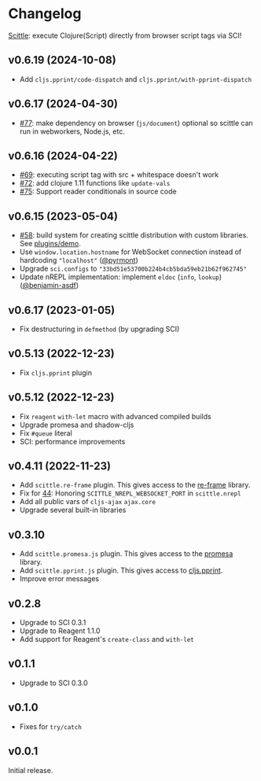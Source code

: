 # Changelog

[Scittle](https://github.com/babashka/scittle): execute Clojure(Script) directly from browser script tags via SCI!

<!-- To create a new NPM release: -->

<!-- - Prepare version `package.json`, except patch (if anything should change here) -->
<!-- - Run `bb npm-publish`: this will compile, bump patch version, create tag and and push to npm and Github -->
<!-- - `bb replace-version 0.6.16 0.6.17` -->
<!-- - Create Github release with updated links from `doc/links.md` -->
<!-- - `bb gh-pages` -->

## v0.6.19 (2024-10-08)

- Add `cljs.pprint/code-dispatch` and `cljs.pprint/with-pprint-dispatch`

## v0.6.17 (2024-04-30)

- [#77](https://github.com/babashka/babashka/issues/77): make dependency on browser (`js/document`) optional so scittle can run in webworkers, Node.js, etc.

## v0.6.16 (2024-04-22)

- [#69](https://github.com/babashka/babashka/issues/69): executing script tag with src + whitespace doesn't work
- [#72](https://github.com/babashka/babashka/issues/72): add clojure 1.11 functions like `update-vals`
- [#75](https://github.com/babashka/babashka/issues/75): Support reader conditionals in source code

## v0.6.15 (2023-05-04)

- [#58](https://github.com/babashka/babashka/issues/58): build system for creating scittle distribution with custom libraries. See [plugins/demo](plugins/demo).
- Use `window.location.hostname` for WebSocket connection instead of hardcoding `"localhost"` ([@pyrmont](https://github.com/pyrmont))
- Upgrade `sci.configs` to `"33bd51e53700b224b4cb5bda59eb21b62f962745"`
- Update nREPL implementation: implement `eldoc` (`info`, `lookup`) ([@benjamin-asdf](https://github.com/benjamin-asdf))

## v0.6.17 (2023-01-05)

- Fix destructuring in `defmethod` (by upgrading SCI)

## v0.5.13 (2022-12-23)

- Fix `cljs.pprint` plugin

## v0.5.12 (2022-12-23)

- Fix `reagent` `with-let` macro with advanced compiled builds
- Upgrade promesa and shadow-cljs
- Fix `#queue` literal
- SCI: performance improvements

## v0.4.11 (2022-11-23)

- Add `scittle.re-frame` plugin. This gives access to the
  [re-frame](https://github.com/day8/re-frame) library.
- Fix for [44](https://github.com/babashka/scittle/issues/44): Honoring `SCITTLE_NREPL_WEBSOCKET_PORT` in `scittle.nrepl`
- Add all public vars of `cljs-ajax` `ajax.core`
- Upgrade several built-in libraries

## v0.3.10

- Add `scittle.promesa.js` plugin. This gives access to the [promesa](https://cljdoc.org/d/funcool/promesa/8.0.450/doc/user-guide) library.
- Add `scittle.pprint.js` plugin. This gives access to [cljs.pprint](https://cljs.github.io/api/cljs.pprint/).
- Improve error messages

## v0.2.8

- Upgrade to SCI 0.3.1
- Upgrade to Reagent 1.1.0
- Add support for Reagent's `create-class` and `with-let`

## v0.1.1

- Upgrade to SCI 0.3.0

## v0.1.0

- Fixes for `try/catch`

## v0.0.1

Initial release.
